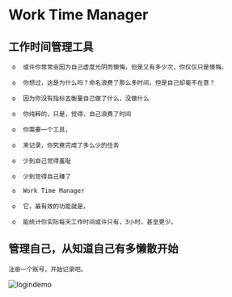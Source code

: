 # Work Time Manager
  
  ## 工作时间管理工具
    
```
 o  或许你常常会因为自己虚度光阴而懊悔，但是又有多少次，你仅仅只是懊悔。

 o  你想过，这是为什么吗？命名浪费了那么多时间，但是自己却毫不在意？

 o  因为你没有指标去衡量自己做了什么，没做什么

 o  你纯粹的，只是，觉得，自己浪费了时间

 o  你需要一个工具，

 o  来记录，你究竟完成了多么少的任务

 o  少到自己觉得羞耻

 o  少到觉得自己赚了 

 o  Work Time Manager 

 o  它，最有效的功能就是，

 o  能统计你实际每天工作时间或许只有，3小时，甚至更少。

```


## 管理自己，从知道自己有多懒散开始

```
注册一个账号，开始记录吧。

```

![logindemo](https://github.com/d100000/worktimemanage/blob/master/WorkTime/demo/%E4%BC%98%E5%8C%96%E7%89%88WorkTimeManage1.0.gif "New Demo")

